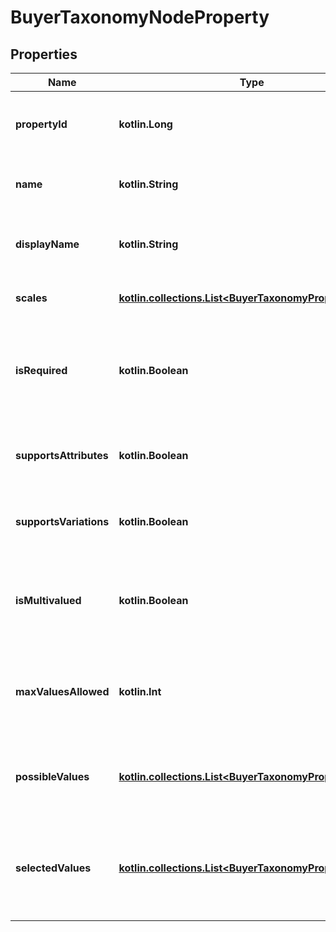 
# BuyerTaxonomyNodeProperty

## Properties
| Name | Type | Description | Notes |
| ------------ | ------------- | ------------- | ------------- |
| **propertyId** | **kotlin.Long** | The unique numeric ID of this product property. |  [optional] |
| **name** | **kotlin.String** | The name string for this taxonomy node. |  [optional] |
| **displayName** | **kotlin.String** | The human-readable product property name string. |  [optional] |
| **scales** | [**kotlin.collections.List&lt;BuyerTaxonomyPropertyScale&gt;**](BuyerTaxonomyPropertyScale.md) | A list of available scales. |  [optional] |
| **isRequired** | **kotlin.Boolean** | When true, listings assigned eligible taxonomy IDs require this property. |  [optional] |
| **supportsAttributes** | **kotlin.Boolean** | When true, you can use this property in listing attributes. |  [optional] |
| **supportsVariations** | **kotlin.Boolean** | When true, you can use this property in listing variations. |  [optional] |
| **isMultivalued** | **kotlin.Boolean** | When true, you can assign multiple property values to this property |  [optional] |
| **maxValuesAllowed** | **kotlin.Int** | When true, you can assign multiple property values to this property |  [optional] |
| **possibleValues** | [**kotlin.collections.List&lt;BuyerTaxonomyPropertyValue&gt;**](BuyerTaxonomyPropertyValue.md) | A list of supported property value strings for this property. |  [optional] |
| **selectedValues** | [**kotlin.collections.List&lt;BuyerTaxonomyPropertyValue&gt;**](BuyerTaxonomyPropertyValue.md) | A list of property value strings automatically and always selected for the given property. |  [optional] |



